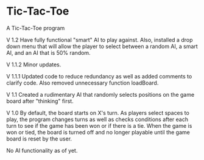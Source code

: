 # Tic-Tac-Toe
A Tic-Tac-Toe program

V 1.2 Have fully functional "smart" AI to play against. Also, installed a drop down menu that will allow the player to select between a random AI, a smart AI, and an AI that is 50% random.

V 1.1.2 Minor updates.

V 1.1.1 Updated code to reduce redundancy as well as added comments to clarify code. Also removed unnecessary function loadBoard.

V 1.1 Created a rudimentary AI that randomly selects positions on the game board after "thinking" first.

V 1.0 By default, the board starts on X's turn.  As players select spaces to play, the program changes turns as well as checks conditions after each turn to see if the game has been won or if there is a tie.  When the game is won or tied, the board is turned off and no longer playable until the game board is reset by the user.

No AI functionality as of yet.
